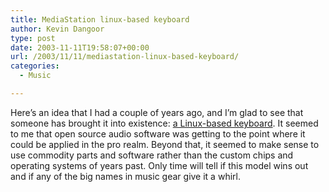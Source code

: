 ```yaml
---
title: MediaStation linux-based keyboard
author: Kevin Dangoor
type: post
date: 2003-11-11T19:58:07+00:00
url: /2003/11/11/mediastation-linux-based-keyboard/
categories:
  - Music

---
```

Here&#8217;s an idea that I had a couple of years ago, and I&#8217;m glad to see that someone has brought it into existence: [a Linux-based keyboard][1]. It seemed to me that open source audio software was getting to the point where it could be applied in the pro realm. Beyond that, it seemed to make sense to use commodity parts and software rather than the custom chips and operating systems of years past. Only time will tell if this model wins out and if any of the big names in music gear give it a whirl.

 [1]: http://www.lionstracs.com/index.php?module=Static_Docs&func=view&f=/features.html "Lionstracs :: sound electronics"